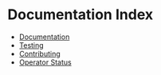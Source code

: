 # Documentation Index

* [Documentation](./01_Documentation.md)
* [Testing](./02_Testing.md)
* [Contributing](./03_Contributing.md)
* [Operator Status](./04_OperatorStatus.md)
